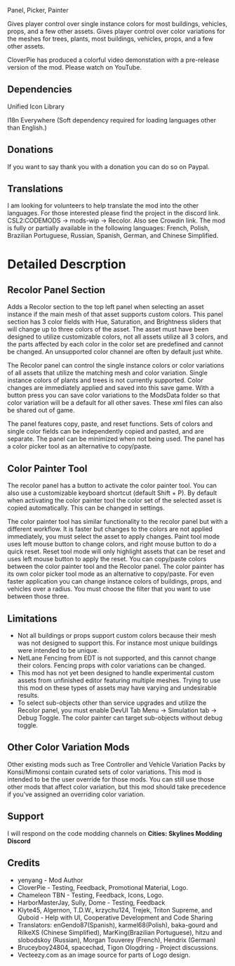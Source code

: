 Panel, Picker, Painter

Gives player control over single instance colors for most buildings, vehicles, props, and a few other assets. Gives player control over color variations for the meshes for trees, plants, most buildings, vehicles, props, and a few other assets.

CloverPie has produced a colorful video demonstation with a pre-release version of the mod. Please watch on YouTube.
## Dependencies
Unified Icon Library

I18n Everywhere (Soft dependency required for loading languages other than English.)

## Donations
If you want to say thank you with a donation you can do so on Paypal.

## Translations
I am looking for volunteers to help translate the mod into the other languages. For those interested please find the project in the discord link. CSL2:CODEMODS -> mods-wip -> Recolor. Also see Crowdin link.
The mod is fully or partially available in the following languages: French, Polish, Brazilian Portuguese, Russian, Spanish, German, and Chinese Simplified.
  
# Detailed Descrption
## Recolor Panel Section
Adds a Recolor section to the top left panel when selecting an asset instance if the main mesh of that asset supports custom colors. This panel section has 3 color fields with Hue, Saturation, and Brightness sliders that will change up to three colors of the asset. The asset must have been designed to utilize customizable colors, not all assets utilize all 3 colors, and the parts affected by each color in the color set are predefined and cannot be changed. An unsupported color channel are often by default just white. 

The Recolor panel can control the single instance colors or color variations of all assets that utilize the matching mesh and color variation. Single instance colors of plants and trees is not currently supported. Color changes are immediately applied and saved into this save game. With a button press you can save color variations to the ModsData folder so that color variation will be a default for all other saves. These xml files can also be shared out of game. 

The panel features copy, paste, and reset functions. Sets of colors and single color fields can be independently copied and pasted, and are separate. The panel can be minimized when not being used. The panel has a color picker tool as an alternative to copy/paste. 

## Color Painter Tool
The recolor panel has a button to activate the color painter tool. You can also use a customizable keyboard shortcut (default Shift + P). By default when activating the color painter tool the color set of the selected asset is copied automatically. This can be changed in settings. 

The color painter tool has similar functionality to the recolor panel but with a different workflow. It is faster but changes to the colors are not applied immediately, you must select the asset to apply changes. Paint tool mode uses left mouse button to change colors, and right mouse button to do a quick reset. Reset tool mode will only highlight assets that can be reset and uses left mouse button to apply the reset. You can copy/paste colors between the color painter tool and the Recolor panel. The color painter has its own color picker tool mode as an alternative to copy/paste. For even faster application you can change instance colors of buildings, props, and vehicles over a radius. You must choose the filter that you want to use between those three. 

## Limitations
* Not all buildings or props support custom colors because their mesh was not designed to support this. For instance most unique buildings were intended to be unique.
* NetLane Fencing from EDT is not supported, and this cannot change their colors. Fencing props with color variations can be changed.
* This mod has not yet been designed to handle experimental custom assets from unfinished editor featuring multiple meshes. Trying to use this mod on these types of assets may have varying and undesirable results.
* To select sub-objects other than service upgrades and utilize the Recolor panel, you must enable DevUI Tab Menu -> Simulation tab -> Debug Toggle. The color painter can target sub-objects without debug toggle.

## Other Color Variation Mods
Other existing mods such as Tree Controller and Vehicle Variation Packs by Konsi/Mimonsi contain curated sets of color variations. This mod is intended to be the user override for those mods. You can still use those other mods that affect color variation, but this mod should take precedence if you've assigned an overriding color variation.

## Support
I will respond on the code modding channels on **Cities: Skylines Modding Discord**

## Credits 
* yenyang - Mod Author
* CloverPie - Testing, Feedback, Promotional Material, Logo.
* Chameleon TBN - Testing, Feedback, Icons, Logo.
* HarborMasterJay, Sully, Dome - Testing, Feedback
* Klyte45, Algernon, T.D.W., krzychu124, Trejek, Triton Supreme, and Quboid - Help with UI, Cooperative Development and Code Sharing
* Translators: enGendo87(Spanish), karmel68(Polish), baka-gourd and RilkeXS (Chinese Simplified), MarKing(Brazilian Portuguese), hitzu and slobodskoy (Russian), Morgan Touverey (French), Hendrix (German)
* Bruceyboy24804, spacechad, Tigon Ologdring - Project discussions.
* Vecteezy.com as an image source for parts of Logo design.